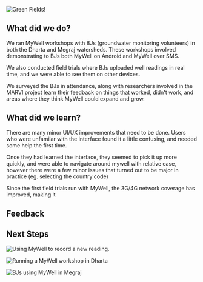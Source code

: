 ![Green Fields!]({{site.baseurl}}/mywell/IMG_5908.jpg)


## What did we do?

We ran MyWell workshops with BJs (groundwater monitoring volunteers) in both the Dharta and Megraj watersheds. These workshops involved demonstrating to BJs both MyWell on Android and MyWell over SMS.

We also conducted field trials where BJs uploaded well readings in real time, and we were able to see them on other devices.

We surveyed the BJs in attendance, along with researchers involved in the MARVI project learn their feedback on things that worked, didn't work, and areas where they think MyWell could expand and grow.


## What did we learn?

There are many minor UI/UX improvements that need to be done. Users who were unfamilar with the interface found it a little confusing, and needed some help the first time. 

Once they had learned the interface, they seemed to pick it up more quickly, and were able to navigate around mywell with relative ease, however there were a few minor issues that turned out to be major in practice (eg. selecting the country code)

Since the first field trials run with MyWell, the 3G/4G network coverage has improved, making it 




## Feedback



## Next Steps


![Using MyWell to record a new reading.]({{site.baseurl}}/mywell/well_reading.jpg)

![Running a MyWell workshop in Dharta]({{site.baseurl}}/mywell/IMG_5883.jpg)

![BJs using MyWell in Megraj]({{site.baseurl}}/mywell/IMG_5916.jpg)



